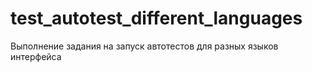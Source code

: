 # test_autotest_different_languages
Выполнение задания на запуск автотестов для разных языков интерфейса
